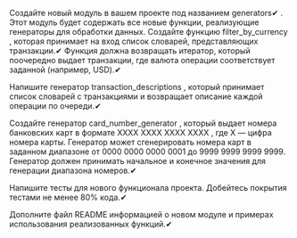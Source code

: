 Создайте новый модуль в вашем проекте под названием 
generators✔
. Этот модуль будет содержать все новые функции, реализующие генераторы для обработки данных.
Создайте функцию 
filter_by_currency
, которая принимает на вход список словарей, представляющих транзакции.✔
Функция должна возвращать итератор, который поочередно выдает транзакции, где валюта операции соответствует заданной (например, USD).✔

Напишите генератор 
transaction_descriptions
, который принимает список словарей с транзакциями и возвращает описание каждой операции по очереди.✔

Создайте генератор 
card_number_generator
, который выдает номера банковских карт в формате 
XXXX XXXX XXXX XXXX
, где 
X
 — цифра номера карты. Генератор может сгенерировать номера карт в заданном диапазоне от 0000 0000 0000 0001 до 9999 9999 9999 9999.
Генератор должен принимать начальное и конечное значения для генерации диапазона номеров.✔

Напишите тесты для нового функционала проекта. Добейтесь покрытия тестами не менее 80% кода.✔

Дополните файл 
README
 информацией о новом модуле и примерах использования реализованных функций.✔
